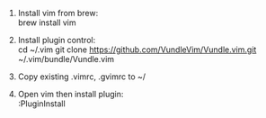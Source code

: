 1. Install vim from brew:  
brew install vim  

2. Install plugin control:  
cd ~/.vim
git clone https://github.com/VundleVim/Vundle.vim.git ~/.vim/bundle/Vundle.vim  

3. Copy existing .vimrc, .gvimrc to ~/

4. Open vim then install plugin:  
:PluginInstall




